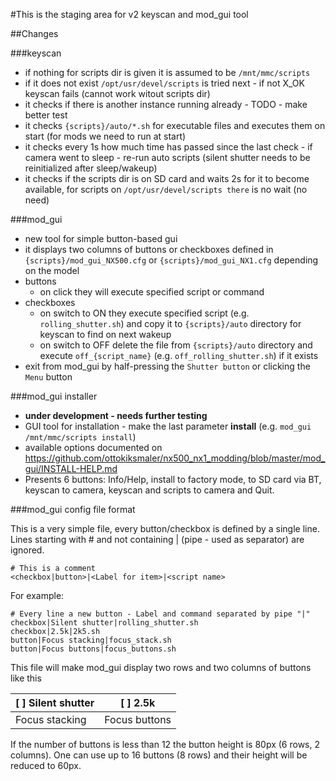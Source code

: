 #This is the staging area for v2 keyscan and mod_gui tool

##Changes 

###keyscan
  - if nothing for scripts dir is given it is assumed to be ```/mnt/mmc/scripts```
  - if it does not exist ```/opt/usr/devel/scripts``` is tried next - if not X_OK keyscan fails (cannot work witout scripts dir)
  - it checks if there is another instance running already - TODO - make better test
  - it checks ```{scripts}/auto/*.sh``` for executable files and executes them on start (for mods we need to run at start)
  - it checks every 1s how much time has passed since the last check - if camera went to sleep - re-run auto scripts (silent shutter needs to be reinitialized after sleep/wakeup)
  - it checks if the scripts dir is on SD card and waits 2s for it to become available, for scripts on ```/opt/usr/devel/scripts there``` is no wait (no need)

###mod_gui
  - new tool for simple button-based gui
  - it displays two columns of buttons or checkboxes defined in ```{scripts}/mod_gui_NX500.cfg``` or ```{scripts}/mod_gui_NX1.cfg``` depending on the model
  - buttons 
    - on click they will execute specified script or command
  - checkboxes 
    - on switch to ON they execute specified script (e.g. ```rolling_shutter.sh```) and copy it to ```{scripts}/auto``` directory for keyscan to find on next wakeup
    - on switch to OFF delete the file from ```{scripts}/auto``` directory and execute ```off_{script_name}``` (e.g. ```off_rolling_shutter.sh```) if it exists
  - exit from mod_gui by half-pressing the ```Shutter button``` or clicking the ```Menu``` button

###mod_gui installer
  - **under development - needs further testing**
  - GUI tool for installation - make the last parameter **install** (e.g. ```mod_gui /mnt/mmc/scripts install```)
  - available options documented on https://github.com/ottokiksmaler/nx500_nx1_modding/blob/master/mod_gui/INSTALL-HELP.md
  - Presents 6 buttons: Info/Help, install to factory mode, to SD card via BT, keyscan to camera, keyscan and scripts to camera and Quit.

###mod_gui config file format

This is a very simple file, every button/checkbox is defined by a single line. Lines starting with # and not containing | (pipe - used as separator) are ignored.

```
# This is a comment
<checkbox|button>|<Label for item>|<script name>
```

For example:
```
# Every line a new button - Label and command separated by pipe "|"
checkbox|Silent shutter|rolling_shutter.sh
checkbox|2.5k|2k5.sh
button|Focus stacking|focus_stack.sh
button|Focus buttons|focus_buttons.sh
```
This file will make mod_gui display two rows and two columns of buttons like this

| [ ] Silent shutter | [ ] 2.5k |
| --- | --- |
| Focus stacking | Focus buttons |

If the number of buttons is less than 12 the button height is 80px (6 rows, 2 columns). One can use up to 16 buttons (8 rows) and their height will be reduced to 60px.
